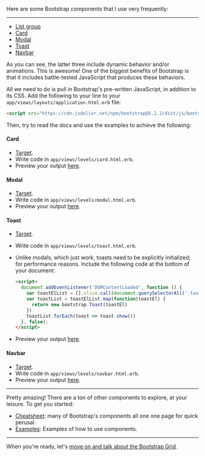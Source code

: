 Here are some Bootstrap components that I use very frequently:

---

- <a href="https://getbootstrap.com/docs/5.2/components/list-group/" target="_blank">List group</a>
- <a href="https://getbootstrap.com/docs/5.2/components/card/" target="_blank">Card</a>
- <a href="https://getbootstrap.com/docs/5.2/components/modal/" target="_blank">Modal</a>
- <a href="https://getbootstrap.com/docs/5.2/components/toasts/" target="_blank">Toast</a>
- <a href="https://getbootstrap.com/docs/5.2/components/navbar/" target="_blank">Navbar</a>

As you can see, the latter three include dynamic behavior and/or animations. This is awesome! One of the biggest benefits of Bootstrap is that it includes battle-tested JavaScript that produces these behaviors.

All we need to do is pull in Bootstrap's pre-written JavaScript, in addition to its CSS. Add the following to your line to your `app/views/layouts/application.html.erb` file:

```html
<script src="https://cdn.jsdelivr.net/npm/bootstrap@5.2.2/dist/js/bootstrap.bundle.min.js"></script>
```

Then, try to read the docs and use the examples to achieve the following:

#### Card

- <a href="/targets/card" target="_blank">Target</a>.
- Write code in `app/views/levels/card.html.erb`.
- Preview your output <a href="/levels/card" target="_blank">here</a>.

#### Modal

- <a href="/targets/modal" target="_blank">Target</a>.
- Write code in `app/views/levels/modal.html.erb`.
- Preview your output <a href="/levels/modal" target="_blank">here</a>.

#### Toast

- <a href="/targets/toast" target="_blank">Target</a>.
- Write code in `app/views/levels/toast.html.erb`.
- Unlike modals, which just work, toasts need to be explicitly initialized; for performance reasons. Include the following code at the bottom of your document:

    ```html
    <script>
      document.addEventListener('DOMContentLoaded', function () {
        var toastElList = [].slice.call(document.querySelectorAll('.toast'))
        var toastList = toastElList.map(function(toastEl) {
          return new bootstrap.Toast(toastEl)
        })
        toastList.forEach(toast => toast.show())
      }, false);
    </script>
    ```
- Preview your output <a href="/levels/toast" target="_blank">here</a>.

#### Navbar

- <a href="/targets/navbar" target="_blank">Target</a>.
- Write code in `app/views/levels/navbar.html.erb`.
- Preview your output <a href="/levels/navbar" target="_blank">here</a>.

---

Pretty amazing! There are a ton of other components to explore, at your leisure. To get you started:

- <a href="https://getbootstrap.com/docs/5.2/examples/cheatsheet/" target="_blank">Cheatsheet</a>: many of Bootstrap's components all one one page for quick perusal.
- <a href="https://getbootstrap.com/docs/5.2/examples/" target="_blank">Examples</a>: Examples of how to use components.

---

When you're ready, let's [move on and talk about the Bootstrap Grid](/instructions/grid).
